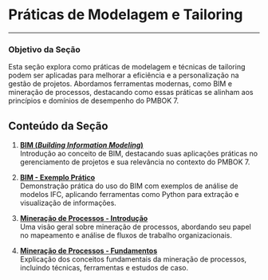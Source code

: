 # Práticas de Modelagem e Tailoring

---

### **Objetivo da Seção**
Esta seção explora como práticas de modelagem e técnicas de tailoring podem ser aplicadas para melhorar a eficiência e a personalização na gestão de projetos. Abordamos ferramentas modernas, como BIM e mineração de processos, destacando como essas práticas se alinham aos princípios e domínios de desempenho do PMBOK 7.



## Conteúdo da Seção

1. **[BIM (*Building Information Modeling*)](BIM/BIM.md)**  
   Introdução ao conceito de BIM, destacando suas aplicações práticas no gerenciamento de projetos e sua relevância no contexto do PMBOK 7.

2. **[BIM - Exemplo Prático](BIM/BIM.md)**  
   Demonstração prática do uso do BIM com exemplos de análise de modelos IFC, aplicando ferramentas como Python para extração e visualização de informações.

3. **[Mineração de Processos - Introdução](mineracaoProcessos/mineracao-processos-intro.md)**  
   Uma visão geral sobre mineração de processos, abordando seu papel no mapeamento e análise de fluxos de trabalho organizacionais.

4. **[Mineração de Processos - Fundamentos](mineracaoProcessos/mineracao-processos-fund.md)**  
   Explicação dos conceitos fundamentais da mineração de processos, incluindo técnicas, ferramentas e estudos de caso.
